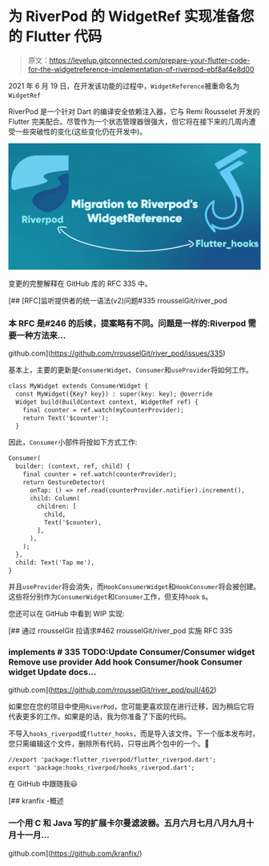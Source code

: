 # 为 RiverPod 的 WidgetRef 实现准备您的 Flutter 代码

> 原文：<https://levelup.gitconnected.com/prepare-your-flutter-code-for-the-widgetreference-implementation-of-riverpod-ebf8af4e8d00>

2021 年 6 月 19 日，在开发该功能的过程中，`WidgetReference`被重命名为`WidgetRef`

RiverPod 是一个针对 Dart 的编译安全依赖注入器，它与 Remi Rousselet 开发的 Flutter 完美配合。尽管作为一个状态管理器很强大，但它将在接下来的几周内遭受一些突破性的变化(这些变化仍在开发中)。

![](img/2ae433f40e1fd46f8aef630d7dd0d1ea.png)

变更的完整解释在 GitHub 库的 RFC 335 中。

[](https://github.com/rrousselGit/river_pod/issues/335) [## [RFC]监听提供者的统一语法(v2)问题#335 rrousselGit/river_pod

### 本 RFC 是#246 的后续，提案略有不同。问题是一样的:Riverpod 需要一种方法来…

github.com](https://github.com/rrousselGit/river_pod/issues/335) 

基本上，主要的更新是`ConsumerWidget`、`Consumer`和`useProvider`将如何工作。

```
class MyWidget extends ConsumerWidget {
  const MyWidget({Key? key}) : super(key: key); @override
  Widget build(BuildContext context, WidgetRef ref) {
    final counter = ref.watch(myCounterProvider);
    return Text('$counter');
  }
```

因此，`Consumer`小部件将按如下方式工作:

```
Consumer(
  builder: (context, ref, child) {
    final counter = ref.watch(counterProvider);
    return GestureDetector(
      onTap: () => ref.read(counterProvider.notifier).increment(),
      child: Column(
        children: [
          child,
          Text('$counter),
        ],
      ),
    );
  },
  child: Text('Tap me'),
}
```

并且`useProvider`将会消失，而`HookConsumerWidget`和`HookConsumer`将会被创建。这些将分别作为`ConsumerWidget`和`Consumer`工作，但支持`hook` s。

您还可以在 GitHub 中看到 WIP 实现:

[](https://github.com/rrousselGit/river_pod/pull/462) [## 通过 rrousselGit 拉请求#462 rrousselGit/river_pod 实施 RFC 335

### implements # 335 TODO:Update Consumer/Consumer widget Remove use provider Add hook Consumer/hook Consumer widget Update docs…

github.com](https://github.com/rrousselGit/river_pod/pull/462) 

如果您在您的项目中使用`RiverPod`，您可能更喜欢现在进行迁移，因为稍后它将代表更多的工作。如果是的话，我为你准备了下面的代码。

不导入`hooks_riverpod`或`flutter_hooks`，而是导入该文件。下一个版本发布时，您只需编辑这个文件，删除所有代码，只导出两个包中的一个。🎉

```
//export 'package:flutter_riverpod/flutter_riverpod.dart';
export 'package:hooks_riverpod/hooks_riverpod.dart';
```

在 GitHub 中跟随我😃

[](https://github.com/kranfix/) [## kranfix -概述

### 一个用 C 和 Java 写的扩展卡尔曼滤波器。五月六月七月八月九月十月十一月…

github.com](https://github.com/kranfix/)
